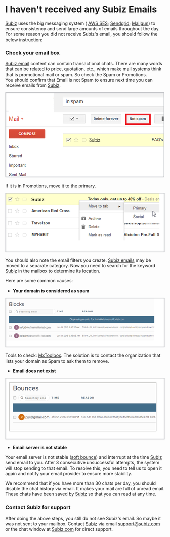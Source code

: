 # I haven't received any Subiz Emails

[Subiz](https://subiz.com/en) uses the big messaging system \( [AWS SES](https://aws.amazon.com/ses/); [Sendgrid](https://sendgrid.com/); [Mailgun](https://www.mailgun.com/)\) to ensure consistency and send large amounts of emails throughout the day. For some reason you did not receive Subiz's email, you should follow the below instruction:

### Check your email box

[Subiz email](https://subiz.com/email.html) content can contain transactional chats. There are many words that can be related to price, quotation, etc., which make mail systems think that is promotional mail or spam. So check the Spam or Promotions.  
You should confirm that Email is not Spam to ensure next time you can receive emails from [Subiz](https://subiz.com/en).

![Emails in Spam Box](../../../../.gitbook/assets/image%20%286%29.png)

 If it is in Promotions, move it to the primary.

![Move to Primary](../../../../.gitbook/assets/image.png)

You should also note the email filters you create. [Subiz emails](https://subiz.com/email.html) may be moved to a separate category. Now you need to search for the keyword [Subiz](https://subiz.com/en) in the mailbox to determine its location.

Here are some common causes:

*  **Your domain is considered as spam**

![Your domain is considered as Spam and listed in Blacklist](../../../../.gitbook/assets/image%20%289%29.png)

Tools to check: [MxToolbox](https://mxtoolbox.com/blacklists.aspx). The solution is to contact the organization that lists your domain as Spam to ask them to remove.

* **Email does not exist**

![Email does not exist](../../../../.gitbook/assets/image%20%284%29.png)

* **Email server is not stable**

Your email server is not stable \([soft bounce](http://kb.mailchimp.com/delivery/deliverability-research/soft-vs-hard-bounces)\) and interrupt at the time [Subiz](https://subiz.com/en) send email to you. After 3 consecutive unsuccessful attempts, the system will stop sending to that email. To resolve this, you need to tell us to open it again and notify your email provider to ensure more stability.  
  
We recommend that if you have more than 30 chats per day, you should disable the chat history via email. It makes your mail are full of unread email. These chats have been saved by [Subiz](https://subiz.com/en) so that you can read at any time.

### Contact Subiz for support

After doing the above steps, you still do not see Subiz's email. So maybe it was not sent to your mailbox. Contact [Subiz](https://subiz.com/en) via email  [support@subiz.com](mailto:support@subiz.com) or the chat window at  [Subiz.com](https://subiz.com/vi/) for direct support.

